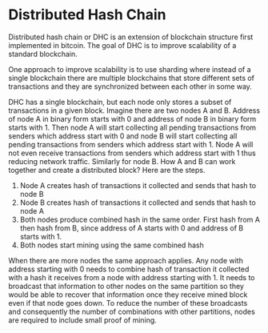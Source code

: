 # Distributed Hash Chain
Distributed hash chain or DHC is an extension of blockchain structure first implemented in bitcoin. The goal of DHC is to improve scalability of a standard blockchain.

One approach to improve scalability is to use sharding where instead of a single blockchain there are multiple blockchains that store different sets of transactions and they are synchronized between each other in some way.

DHC has a single blockchain, but each node only stores a subset of transactions in a given block. Imagine there are two nodes A and B. Address of node A in binary form starts with 0 and address of node B in binary form starts with 1. Then node A will start collecting all pending transactions from senders which address start with 0 and node B will start collecting all pending transactions from senders which address start with 1. Node A will not even receive transactions from senders which address start with 1 thus reducing network traffic. Similarly for node B. How A and B can work together and create a distributed block? Here are the steps.

 1. Node A creates hash of transactions it collected and sends that hash to node B
 2. Node B creates hash of transactions it collected and sends that hash to node A
 3. Both nodes produce combined hash in the same order. First hash from A then hash from B, since address of A starts with 0 and address of B starts with 1.
 4. Both nodes start mining using the same combined hash

When there are more nodes the same approach applies. Any node with address starting with 0 needs to combine hash of transaction it collected with a hash it receives from a node with address starting with 1. It needs to broadcast that information to other nodes on the same partition so they would be able to recover that information once they receive mined block even if that node goes down. To reduce the number of these broadcasts and consequently the number of combinations with other partitions, nodes are required to include small proof of mining.

